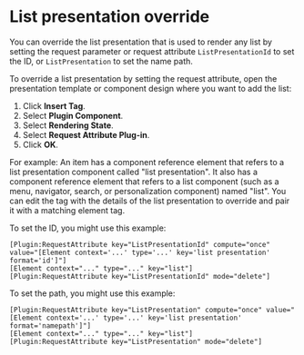 # List presentation override



You can override the list presentation that is used to render any list by setting the request parameter or request attribute `ListPresentationId` to set the ID, or `ListPresentation` to set the name path.

To override a list presentation by setting the request attribute, open the presentation template or component design where you want to add the list:

1.  Click **Insert Tag**.
2.  Select **Plugin Component**.
3.  Select **Rendering State**.
4.  Select **Request Attribute Plug-in**.
5.  Click **OK**.

For example: An item has a component reference element that refers to a list presentation component called "list presentation". It also has a component reference element that refers to a list component \(such as a menu, navigator, search, or personalization component\) named "list". You can edit the tag with the details of the list presentation to override and pair it with a matching element tag.

To set the ID, you might use this example:

```
[Plugin:RequestAttribute key="ListPresentationId" compute="once" value="[Element context='...' type='...' key='list presentation' format='id']"]
[Element context="..." type="..." key="list"] 
[Plugin:RequestAttribute key="ListPresentationId" mode="delete"]
```

To set the path, you might use this example:

```
[Plugin:RequestAttribute key="ListPresentation" compute="once" value="[Element context='...' type='...' key='list presentation' format='namepath']"]
[Element context="..." type="..." key="list"]
[Plugin:RequestAttribute key="ListPresentation" mode="delete"]
```

